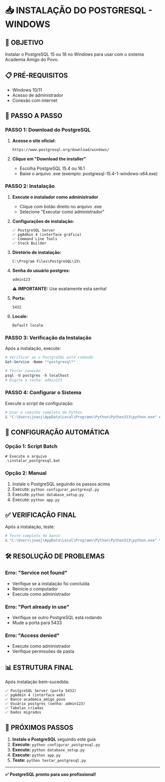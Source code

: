 # 📥 INSTALAÇÃO DO POSTGRESQL - WINDOWS

## 🎯 **OBJETIVO**
Instalar o PostgreSQL 15 ou 16 no Windows para usar com o sistema Academia Amigo do Povo.

## 📋 **PRÉ-REQUISITOS**
- Windows 10/11
- Acesso de administrador
- Conexão com internet

## 🚀 **PASSO A PASSO**

### **PASSO 1: Download do PostgreSQL**

1. **Acesse o site oficial:**
   ```
   https://www.postgresql.org/download/windows/
   ```

2. **Clique em "Download the installer"**
   - Escolha PostgreSQL 15.4 ou 16.1
   - Baixe o arquivo .exe (exemplo: postgresql-15.4-1-windows-x64.exe)

### **PASSO 2: Instalação**

1. **Execute o instalador como administrador**
   - Clique com botão direito no arquivo .exe
   - Selecione "Executar como administrador"

2. **Configurações de instalação:**
   ```
   ✅ PostgreSQL Server
   ✅ pgAdmin 4 (interface gráfica)
   ✅ Command Line Tools
   ✅ Stack Builder
   ```

3. **Diretório de instalação:**
   ```
   C:\Program Files\PostgreSQL\15\
   ```

4. **Senha do usuário postgres:**
   ```
   admin123
   ```
   ⚠️ **IMPORTANTE:** Use exatamente esta senha!

5. **Porta:**
   ```
   5432
   ```

6. **Locale:**
   ```
   Default locale
   ```

### **PASSO 3: Verificação da Instalação**

Após a instalação, execute:

```powershell
# Verificar se o PostgreSQL está rodando
Get-Service -Name "*postgresql*"

# Testar conexão
psql -U postgres -h localhost
# Digite a senha: admin123
```

### **PASSO 4: Configurar o Sistema**

Execute o script de configuração:

```powershell
# Usar o caminho completo do Python
& "C:\Users\joaoj\AppData\Local\Programs\Python\Python313\python.exe" configurar_postgresql.py
```

## 🔧 **CONFIGURAÇÃO AUTOMÁTICA**

### **Opção 1: Script Batch**
```batch
# Execute o arquivo
.\instalar_postgresql.bat
```

### **Opção 2: Manual**
1. Instale o PostgreSQL seguindo os passos acima
2. Execute: `python configurar_postgresql.py`
3. Execute: `python database_setup.py`
4. Execute: `python app.py`

## ✅ **VERIFICAÇÃO FINAL**

Após a instalação, teste:

```powershell
# Teste completo do banco
& "C:\Users\joaoj\AppData\Local\Programs\Python\Python313\python.exe" testar_postgresql.py
```

## 🛠️ **RESOLUÇÃO DE PROBLEMAS**

### **Erro: "Service not found"**
- Verifique se a instalação foi concluída
- Reinicie o computador
- Execute como administrador

### **Erro: "Port already in use"**
- Verifique se outro PostgreSQL está rodando
- Mude a porta para 5433

### **Erro: "Access denied"**
- Execute como administrador
- Verifique permissões de pasta

## 📊 **ESTRUTURA FINAL**

Após instalação bem-sucedida:

```
✅ PostgreSQL Server (porta 5432)
✅ pgAdmin 4 (interface web)
✅ Banco academia_amigo_povo
✅ Usuário postgres (senha: admin123)
✅ Tabelas criadas
✅ Dados migrados
```

## 🎯 **PRÓXIMOS PASSOS**

1. **Instale o PostgreSQL** seguindo este guia
2. **Execute:** `python configurar_postgresql.py`
3. **Execute:** `python database_setup.py`
4. **Execute:** `python app.py`
5. **Teste:** `python testar_postgresql.py`

---

**✅ PostgreSQL pronto para uso profissional!**
